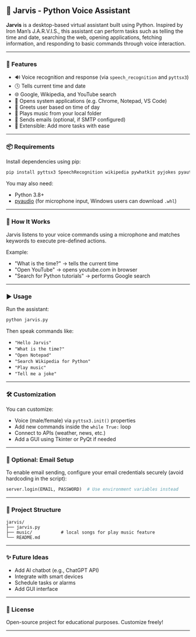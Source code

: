 
## 🤖 Jarvis - Python Voice Assistant

**Jarvis** is a desktop-based virtual assistant built using Python. Inspired by Iron Man’s J.A.R.V.I.S., this assistant can perform tasks such as telling the time and date, searching the web, opening applications, fetching information, and responding to basic commands through voice interaction.

---

### 🚀 Features 

- 🔊 Voice recognition and response (via `speech_recognition` and `pyttsx3`)
- 🕓 Tells current time and date
- 🌐 Google, Wikipedia, and YouTube search
- 📂 Opens system applications (e.g. Chrome, Notepad, VS Code)
- 💬 Greets user based on time of day
- 🎵 Plays music from your local folder
- 📧 Sends emails (optional, if SMTP configured)
- 🧠 Extensible: Add more tasks with ease

---

### 📦 Requirements

Install dependencies using pip:

```bash
pip install pyttsx3 SpeechRecognition wikipedia pywhatkit pyjokes pyautogui
```

You may also need:

- Python 3.8+
- [pyaudio](https://www.lfd.uci.edu/~gohlke/pythonlibs/#pyaudio) (for microphone input, Windows users can download `.whl`)

---

### 🧠 How It Works

Jarvis listens to your voice commands using a microphone and matches keywords to execute pre-defined actions.

Example:

- "What is the time?" → tells the current time
- "Open YouTube" → opens youtube.com in browser
- "Search for Python tutorials" → performs Google search

---

### ▶️ Usage

Run the assistant:

```bash
python jarvis.py
```

Then speak commands like:

- `"Hello Jarvis"`
- `"What is the time?"`
- `"Open Notepad"`
- `"Search Wikipedia for Python"`
- `"Play music"`
- `"Tell me a joke"`

---

### 🛠️ Customization

You can customize:

- Voice (male/female) via `pyttsx3.init()` properties
- Add new commands inside the `while True:` loop
- Connect to APIs (weather, news, etc.)
- Add a GUI using Tkinter or PyQt if needed

---

### 🔐 Optional: Email Setup

To enable email sending, configure your email credentials securely (avoid hardcoding in the script):

```python
server.login(EMAIL, PASSWORD)  # Use environment variables instead
```

---

### 📁 Project Structure

```
jarvis/
├── jarvis.py
├── music/           # local songs for play music feature
└── README.md
```

---

### ✨ Future Ideas

- Add AI chatbot (e.g., ChatGPT API)
- Integrate with smart devices
- Schedule tasks or alarms
- Add GUI interface

---

### 📜 License

Open-source project for educational purposes. Customize freely!

---
